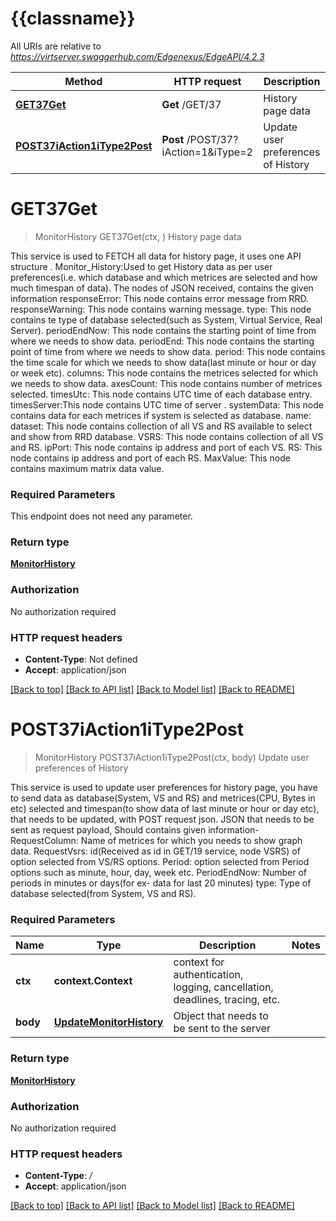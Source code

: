 # {{classname}}

All URIs are relative to *https://virtserver.swaggerhub.com/Edgenexus/EdgeAPI/4.2.3*

Method | HTTP request | Description
------------- | ------------- | -------------
[**GET37Get**](MonitorHistoryApi.md#GET37Get) | **Get** /GET/37 | History page data
[**POST37iAction1iType2Post**](MonitorHistoryApi.md#POST37iAction1iType2Post) | **Post** /POST/37?iAction&#x3D;1&amp;iType&#x3D;2 | Update user preferences of History

# **GET37Get**
> MonitorHistory GET37Get(ctx, )
History page data

This service is used to FETCH all data for history page, it uses one API structure .    Monitor_History:Used to get History data as per user preferences(i.e. which database and which metrices are selected and how much timespan of data).    The nodes of JSON received, contains the given information        responseError: This node contains error message from RRD.     responseWarning: This node contains warning message.     type: This node contains te type of database selected(such as System, Virtual Service, Real Server).     periodEndNow: This node contains the starting point of time from where we needs to show data.     periodEnd: This node contains the starting point of time from where we needs to show data.     period: This node contains the time scale for which we needs to show data(last minute or hour or day or week etc).     columns: This node contains the metrices selected for which we needs to show data.     axesCount: This node contains number of metrices selected.     timesUtc: This node contains UTC time of each database entry.     timesServer:This node contains UTC time of server .     systemData: This node contains data for each metrices if system is selected as database.     name:      dataset: This node contains collection of all VS and RS available to select and show from RRD database.     VSRS: This node contains collection of all VS and RS.     ipPort: This node contains ip address and port of each VS.     RS: This node contains ip address and port of each RS.     MaxValue: This node contains maximum matrix data value. 

### Required Parameters
This endpoint does not need any parameter.

### Return type

[**MonitorHistory**](Monitor_History.md)

### Authorization

No authorization required

### HTTP request headers

 - **Content-Type**: Not defined
 - **Accept**: application/json

[[Back to top]](#) [[Back to API list]](../README.md#documentation-for-api-endpoints) [[Back to Model list]](../README.md#documentation-for-models) [[Back to README]](../README.md)

# **POST37iAction1iType2Post**
> MonitorHistory POST37iAction1iType2Post(ctx, body)
Update user preferences of History

This service is used to update user preferences for history page, you have to send data as database(System, VS and RS) and metrices(CPU, Bytes in etc) selected and timespan(to show data of last minute or hour or day etc), that needs to be updated, with POST request json.    JSON that needs to be sent as request payload, Should contains given information-        RequestColumn: Name of metrices for which you needs to show graph data.      RequestVsrs: id(Received as id in GET/19 service, node VSRS) of option selected from VS/RS options.     Period: option selected from Period options such as minute, hour, day, week etc.     PeriodEndNow: Number of periods in minutes or days(for ex- data for last 20 minutes)     type: Type of database selected(from System, VS and RS).   

### Required Parameters

Name | Type | Description  | Notes
------------- | ------------- | ------------- | -------------
 **ctx** | **context.Context** | context for authentication, logging, cancellation, deadlines, tracing, etc.
  **body** | [**UpdateMonitorHistory**](UpdateMonitorHistory.md)| Object that needs to be sent to the server | 

### Return type

[**MonitorHistory**](Monitor_History.md)

### Authorization

No authorization required

### HTTP request headers

 - **Content-Type**: */*
 - **Accept**: application/json

[[Back to top]](#) [[Back to API list]](../README.md#documentation-for-api-endpoints) [[Back to Model list]](../README.md#documentation-for-models) [[Back to README]](../README.md)

